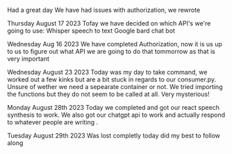 Had a great day
We have had issues with authorization, we rewrote

Thursday August 17 2023
Tofay we have decided on which API's we're going to use:
Whisper speech to text
Google bard chat bot

Wednesday Aug 16 2023
We have completed Authorization, now it is us up to us to figure out what API we are going to do that tommorrow as that is very important

Wednesday August 23 2023
Today was my day to take command, we worked out a few kinks but are a bit stuck in regards to our consumer.py. Unsure of wether we need a sepearate container or not. We tried importing the functions but they do not seem to be called at all. Very mysterious!


Monday August 28th 2023
Today we completed and got our react speech synthesis to work. We also got our chatgpt api to work and actually respond to whatever people are writing .

Tuesday August 29th 2023
Was lost completly today did my best to follow along
